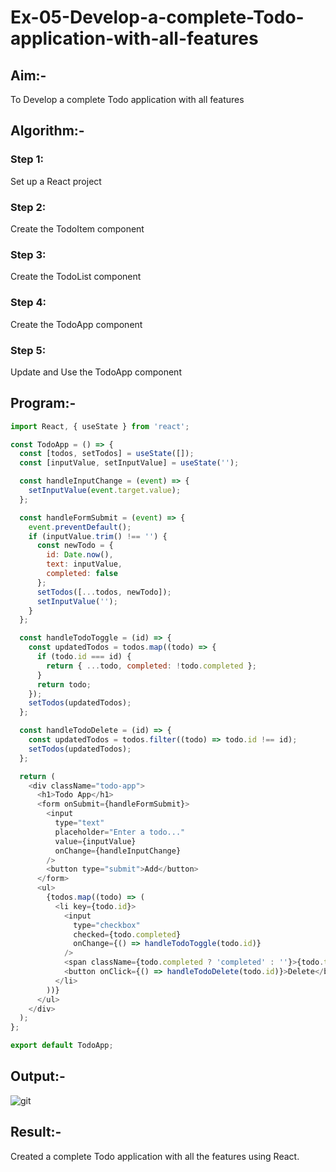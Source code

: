 # Ex-05-Develop-a-complete-Todo-application-with-all-features
## Aim:-
To Develop a complete Todo application with all features
## Algorithm:-
### Step 1: 
Set up a React project
### Step 2: 
Create the TodoItem component
### Step 3: 
Create the TodoList component
### Step 4: 
Create the TodoApp component
### Step 5: 
Update and Use the TodoApp component
## Program:-
```js
import React, { useState } from 'react';

const TodoApp = () => {
  const [todos, setTodos] = useState([]);
  const [inputValue, setInputValue] = useState('');

  const handleInputChange = (event) => {
    setInputValue(event.target.value);
  };

  const handleFormSubmit = (event) => {
    event.preventDefault();
    if (inputValue.trim() !== '') {
      const newTodo = {
        id: Date.now(),
        text: inputValue,
        completed: false
      };
      setTodos([...todos, newTodo]);
      setInputValue('');
    }
  };

  const handleTodoToggle = (id) => {
    const updatedTodos = todos.map((todo) => {
      if (todo.id === id) {
        return { ...todo, completed: !todo.completed };
      }
      return todo;
    });
    setTodos(updatedTodos);
  };

  const handleTodoDelete = (id) => {
    const updatedTodos = todos.filter((todo) => todo.id !== id);
    setTodos(updatedTodos);
  };

  return (
    <div className="todo-app">
      <h1>Todo App</h1>
      <form onSubmit={handleFormSubmit}>
        <input
          type="text"
          placeholder="Enter a todo..."
          value={inputValue}
          onChange={handleInputChange}
        />
        <button type="submit">Add</button>
      </form>
      <ul>
        {todos.map((todo) => (
          <li key={todo.id}>
            <input
              type="checkbox"
              checked={todo.completed}
              onChange={() => handleTodoToggle(todo.id)}
            />
            <span className={todo.completed ? 'completed' : ''}>{todo.text}</span>
            <button onClick={() => handleTodoDelete(todo.id)}>Delete</button>
          </li>
        ))}
      </ul>
    </div>
  );
};

export default TodoApp;

```
## Output:-
![git](./op.png)
## Result:-
 Created a complete Todo application with all the features using React.
